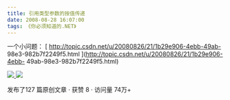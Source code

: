 ```yaml
---
title: 引用类型参数的按值传递
date: 2008-08-28 16:07:00
tags: 《你必须知道的.NET》
---
```

一个小问题： [ http://topic.csdn.net/u/20080826/21/1b29e906-4ebb-49ab-
98e3-982b7f2249f5.html ](http://topic.csdn.net/u/20080826/21/1b29e906-4ebb-
49ab-98e3-982b7f2249f5.html)



[ ![](https://profile.csdnimg.cn/5/2/5/3_cuipengfei1)
![](https://g.csdnimg.cn/static/user-reg-year/1x/11.png)
](https://blog.csdn.net/cuipengfei1)



发布了127 篇原创文章  ·  获赞 8  ·  访问量 74万+

